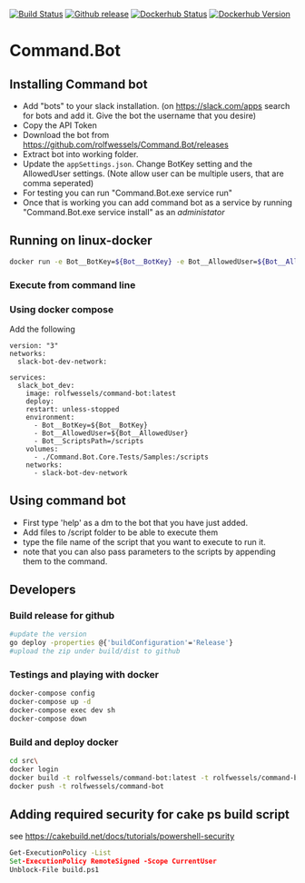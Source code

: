 [![Build Status](https://travis-ci.org/rolfwessels/Command.Bot.svg?branch=master)](https://travis-ci.org/rolfwessels/Command.Bot)
[![Github release](https://img.shields.io/github/v/release/rolfwessels/Command.Bot)](https://github.com/rolfwessels/Command.Bot/releases)
[![Dockerhub Status](https://img.shields.io/badge/dockerhub-ok-blue.svg)](https://hub.docker.com/r/rolfwessels/command-bot/tags)
[![Dockerhub Version](https://img.shields.io/docker/v/rolfwessels/command-bot?sort=semver)](https://hub.docker.com/r/rolfwessels/command-bot/tags)

# Command.Bot

## Installing Command bot

- Add "bots" to your slack installation. (on https://slack.com/apps search for bots and add it. Give the bot the username that you desire)
- Copy the API Token
- Download the bot from https://github.com/rolfwessels/Command.Bot/releases
- Extract bot into working folder.
- Update the `appSettings.json`. Change BotKey setting and the AllowedUser settings. (Note allow user can be multiple users, that are comma seperated)
- For testing you can run "Command.Bot.exe service run"
- Once that is working you can add command bot as a service by running "Command.Bot.exe service install" as an _administator_

## Running on linux-docker

```bash
docker run -e Bot__BotKey=${Bot__BotKey} -e Bot__AllowedUser=${Bot__AllowedUser} --name command-bot rolfwessels/command-bot:latest
```

### Execute from command line

### Using docker compose

Add the following

```docker
version: "3"
networks:
  slack-bot-dev-network:

services:
  slack_bot_dev:
    image: rolfwessels/command-bot:latest
    deploy:
    restart: unless-stopped
    environment:
      - Bot__BotKey=${Bot__BotKey}
      - Bot__AllowedUser=${Bot__AllowedUser}
      - Bot__ScriptsPath=/scripts
    volumes:
      - ./Command.Bot.Core.Tests/Samples:/scripts
    networks:
      - slack-bot-dev-network
```

## Using command bot

- First type 'help' as a dm to the bot that you have just added.
- Add files to /script folder to be able to execute them
- type the file name of the script that you want to execute to run it.
- note that you can also pass parameters to the scripts by appending them to the command.

## Developers

### Build release for github

```bash
#update the version
go deploy -properties @{'buildConfiguration'='Release'}
#upload the zip under build/dist to github
```

### Testings and playing with docker

```bash
docker-compose config
docker-compose up -d
docker-compose exec dev sh
docker-compose down
```

### Build and deploy docker

```bash
cd src\
docker login
docker build -t rolfwessels/command-bot:latest -t rolfwessels/command-bot:v1.0.4 ./
docker push -t rolfwessels/command-bot
```

## Adding required security for cake ps build script

see <https://cakebuild.net/docs/tutorials/powershell-security>

```cmd
Get-ExecutionPolicy -List
Set-ExecutionPolicy RemoteSigned -Scope CurrentUser
Unblock-File build.ps1
```
